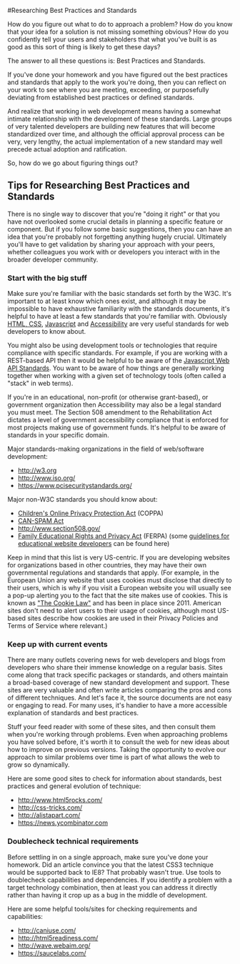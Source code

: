 #Researching Best Practices and Standards

<p>How do you figure out what to do to approach a problem? How do you know that your idea for a solution is not missing something obvious? How do you confidently tell your users and stakeholders that what you've built is as good as this sort of thing is likely to get these days?</p>
<p>The answer to all these questions is: Best Practices and Standards.</p>
<p>If you've done your homework and you have figured out the best practices and standards that apply to the work you're doing, then you can reflect on your work to see where you are meeting, exceeding, or purposefully deviating from established best practices or defined standards.</p>
<p>And realize that working in web development means having a somewhat intimate relationship with the development of these standards. Large groups of very talented developers are building new features that will become standardized over time, and although the official approval process can be very, very lengthy, the actual implementation of a new standard may well precede actual adoption and ratification.</p>
<p>So, how do we go about figuring things out?</p>
<h2>Tips for Researching Best Practices and Standards</h2>
<p>There is no single way to discover that you're "doing it right" or that you have not overlooked some crucial details in planning a specific feature or component. But if you follow some basic suggestions, then you can have an idea that you're probably not forgetting anything hugely crucial. Ultimately you'll have to get validation by sharing your approach with your peers, whether colleagues you work with or developers you interact with in the broader developer community.</p>
<h3>Start with the big stuff</h3>
<p>Make sure you're familiar with the basic standards set forth by the W3C. It's important to at least know which ones exist, and although it may be impossible to have exhaustive familiarity with the standards documents, it's helpful to have at least a few standards that you're familiar with. Obviously <a href="http://www.w3.org/standards/webdesign/htmlcss">HTML, CSS</a>, <a href="http://www.w3.org/standards/webdesign/script">Javascript</a> and <a href="http://www.w3.org/standards/webdesign/accessibility">Accessibility</a> are very useful standards for web developers to know about.&nbsp;</p>
<p>You might also be using development tools or technologies that require compliance with specific standards. For example, if you are working with a REST-based API then it would be helpful to be aware of the <a href="http://www.w3.org/standards/webdesign/script">Javascript Web API Standards</a>. You want to be aware of how things are generally working together when working with a given set of technology tools (often called a "stack" in web terms).</p>
<p>If you're in an educational, non-profit (or otherwise grant-based), or government organization then Accessibility may also be a legal standard you must meet. The Section 508 amendment to the Rehabilitation Act dictates a level of government accessibility compliance that is enforced for most projects making use of government funds. It's helpful to be aware of standards in your specific domain.</p>
<p>Major standards-making organizations in the field of web/software development:</p>
<ul>
<li><a href="http://w3.org">http://w3.org</a>&nbsp;</li>
<li><a href="http://www.iso.org/">http://www.iso.org/</a></li>
<li><a href="https://www.pcisecuritystandards.org/">https://www.pcisecuritystandards.org/</a>&nbsp;<a href="http://www.iso.org/"></a><a href="http://www.iso.org/"></a></li>
</ul>
<p>Major non-W3C standards you should know about:</p>
<ul>
<li><a href="http://www.coppa.org/">Children's Online Privacy Protection Act</a> (COPPA)</li>
<li><a href="http://www.business.ftc.gov/documents/bus61-can-spam-act-compliance-guide-business">CAN-SPAM Act</a></li>
<li><a href="http://www.section508.gov/">http://www.section508.gov/</a></li>
<li><a href="http://www2.ed.gov/policy/gen/guid/fpco/ferpa/index.html">Family Educational Rights and Privacy Act</a> (FERPA) (some <a href="http://nces.ed.gov/pubs2005/tech_suite/app_C.asp">guidelines for educational website developers</a> can be found here)</li>
</ul>
<p>Keep in mind that this list is very US-centric. If you are developing websites for organizations based in other countries, they may have their own governmental regulations and standards that apply. (For example, in the European Union any website that uses cookies must disclose that directly to their users, which is why if you visit a European website you will usually see a pop-up alerting you to the fact that the site makes use of cookies. This is known as <a href="http://www.cookielaw.org/the-cookie-law/">"The Cookie Law"</a> and has been in place since 2011. American sites don't need to alert users to their usage of cookies, although most US-based sites describe how cookies are used in their Privacy Policies and Terms of Service where relevant.)</p>
<h3>Keep up with current events</h3>
<p>There are many outlets covering news for web developers and blogs from developers who share their immense knowledge on a regular basis. Sites come along that track specific packages or standards, and others maintain a broad-based coverage of new standard development and support. These sites are very valuable and often write articles comparing the pros and cons of different techniques. And let's face it, the source documents are not easy or engaging to read. For many uses, it's handier to have a more accessible explanation of standards and best practices.</p>
<p>Stuff your feed reader with some of these sites, and then consult them when you're working through problems. Even when approaching problems you have solved before, it's worth it to consult the web for new ideas about how to improve on previous versions. Taking the opportunity to evolve our approach to similar problems over time is part of what allows the web to grow so dynamically.</p>
<p>Here are some good sites to check for information about standards, best practices and general evolution of technique:</p>
<ul>
<li><a href="http://www.html5rocks.com/">http://www.html5rocks.com/</a></li>
<li><a href="http://css-tricks.com/">http://css-tricks.com/</a>&nbsp;</li>
<li><a href="http://alistapart.com/">http://alistapart.com/</a>&nbsp;</li>
<li><a href="https://news.ycombinator.com">https://news.ycombinator.com</a>&nbsp;</li>
</ul>
<h3>Doublecheck technical requirements</h3>
<p>Before settling in on a single approach, make sure you've done your homework. Did an article convince you that the latest CSS3 technique would be supported back to IE8? That probably wasn't true. Use tools to doublecheck capabilities and dependencies. If you identify a problem with a target technology combination, then at least you can address it directly rather than having it crop up as a bug in the middle of development.</p>
<p>Here are some helpful tools/sites for checking requirements and capabilities:</p>
<ul>
<li><a href="http://caniuse.com/">http://caniuse.com/</a></li>
<li><a href="http://html5readiness.com/">http://html5readiness.com/</a></li>
<li><a href="http://wave.webaim.org/">http://wave.webaim.org/</a></li>
<li><a href="https://saucelabs.com/">https://saucelabs.com/</a>&nbsp;</li>
</ul>